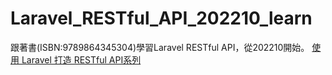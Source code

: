 # Laravel_RESTful_API_202210_learn
跟著書(ISBN:9789864345304)學習Laravel RESTful API，從202210開始。
[使用 Laravel 打造 RESTful API系列](https://ithelp.ithome.com.tw/users/20105865/ironman/2466)